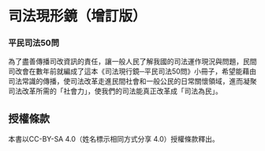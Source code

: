 # 司法現形鏡（增訂版）
### 平民司法50問

為了盡善傳播司改資訊的責任，讓一般人民了解我國的司法運作現況與問題，民間司改會在數年前就編成了這本《司法現行鏡─平民司法50問》小冊子，希望能藉由司法常識的傳播，使司法改革走進民間社會和一般公民的日常關懷領域，進而凝聚司法改革所需的「社會力」，使我們的司法能真正改革成「司法為民」。

## 授權條款

本書以CC-BY-SA 4.0（姓名標示相同方式分享 4.0）授權條款釋出。